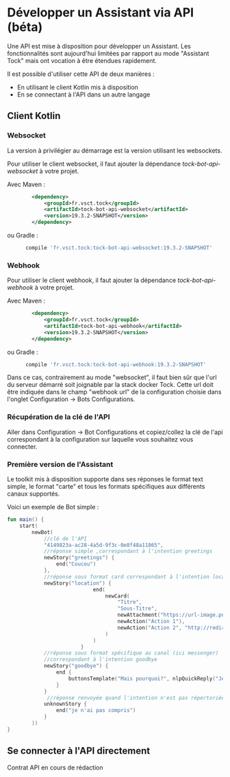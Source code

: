 # Développer un Assistant via API (béta)

Une API est mise à disposition pour développer un Assistant.
Les fonctionnalités sont aujourd'hui limitées par rapport au mode "Assistant Tock"
 mais ont vocation à être étendues rapidement.
 
 Il est possible d'utiliser cette API de deux manières :
 
 - En utilisant le client Kotlin mis à disposition
 - En se connectant à l'API dans un autre langage
 
## Client Kotlin

### Websocket

La version à privilégier au démarrage est la version utilisant les websockets.

Pour utiliser le client websocket, il faut ajouter la dépendance *tock-bot-api-websocket* à votre projet.

Avec Maven :

```xml
        <dependency>
            <groupId>fr.vsct.tock</groupId>
            <artifactId>tock-bot-api-websocket</artifactId>
            <version>19.3.2-SNAPSHOT</version>
        </dependency>
```

ou Gradle :

```gradle
      compile 'fr.vsct.tock:tock-bot-api-websocket:19.3.2-SNAPSHOT'
```

### Webhook

Pour utiliser le client webhook, il faut ajouter la dépendance *tock-bot-api-webhook* à votre projet.

Avec Maven :

```xml
        <dependency>
            <groupId>fr.vsct.tock</groupId>
            <artifactId>tock-bot-api-webhook</artifactId>
            <version>19.3.2-SNAPSHOT</version>
        </dependency>
```

ou Gradle :

```gradle
      compile 'fr.vsct.tock:tock-bot-api-webhook:19.3.2-SNAPSHOT'
```

Dans ce cas, contrairement au mode "websocket", 
il faut bien sûr que l'url du serveur démarré soit joignable par la stack docker Tock.
Cette url doit être indiquée dans le champ "webhook url" de la configuration choisie 
dans l'onglet Configuration -> Bots Configurations.

### Récupération de la clé de l'API

Aller dans Configuration -> Bot Configurations et copiez/collez la clé de l'api
correspondant à la configuration sur laquelle vous souhaitez vous connecter.

### Première version de l'Assistant 

Le toolkit mis à disposition supporte dans ses réponses le format text simple, le format "carte" et tous
les formats spécifiques aux différents canaux supportés.

Voici un exemple de Bot simple : 

```kotlin
fun main() {
    start(
        newBot(
            //clé de l'API
            "4149823a-ac28-4a5d-9f3c-0e8f48a11865",
            //réponse simple ,correspondant à l'intention greetings
            newStory("greetings") {
                end("Coucou")
            },
            //réponse sous format card correspondant à l'intention location
            newStory("location") {
                            end(
                                newCard(
                                    "Titre",
                                    "Sous-Titre",
                                    newAttachment("https://url-image.png"),
                                    newAction("Action 1"),
                                    newAction("Action 2", "http://redirection")
                                )
                            )
                        }
            //réponse sous format spécifique au canal (ici messenger)
            //correspondant à l'intention goodbye
            newStory("goodbye") {
                end {
                    buttonsTemplate("Mais pourquoi?", nlpQuickReply("Je ne veux pas partir"))
                } 
            }                                                                
             //réponse renvoyée quand l'intention n'est pas répertoriée  
            unknownStory {
                end("je n'ai pas compris")
            }
        ))
}
```

## Se connecter à l'API directement

Contrat API en cours de rédaction